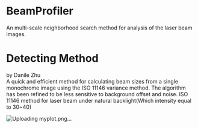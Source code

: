 # BeamProfiler
An multi-scale neighborhood search method for analysis of the laser beam images.

# Detecting Method
by Danile Zhu  
A quick and efficient method for calculating beam sizes from a single monochrome image using the ISO 11146 variance method. The algorithm has been refined to be less sensitive to background offset and noise.
ISO 11146 method for laser beam under natural backlight(Which intensity equal to 30~40)

![Uploading myplot.png…]()

